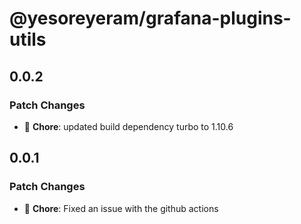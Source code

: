 # @yesoreyeram/grafana-plugins-utils

## 0.0.2

### Patch Changes

- 🐛 **Chore**: updated build dependency turbo to 1.10.6

## 0.0.1

### Patch Changes

- 🐛 **Chore**: Fixed an issue with the github actions
